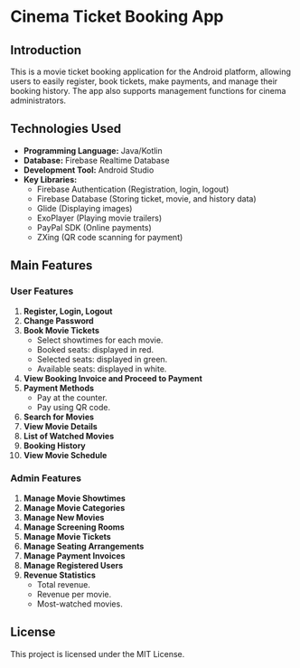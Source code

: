 # Cinema Ticket Booking App

## Introduction
This is a movie ticket booking application for the Android platform, allowing users to easily register, book tickets, make payments, and manage their booking history. The app also supports management functions for cinema administrators.

## Technologies Used
- **Programming Language:** Java/Kotlin
- **Database:** Firebase Realtime Database
- **Development Tool:** Android Studio
- **Key Libraries:**
  - Firebase Authentication (Registration, login, logout)
  - Firebase Database (Storing ticket, movie, and history data)
  - Glide (Displaying images)
  - ExoPlayer (Playing movie trailers)
  - PayPal SDK (Online payments)
  - ZXing (QR code scanning for payment)

## Main Features
### User Features
1. **Register, Login, Logout**
2. **Change Password**
3. **Book Movie Tickets**
   - Select showtimes for each movie.
   - Booked seats: displayed in red.
   - Selected seats: displayed in green.
   - Available seats: displayed in white.
4. **View Booking Invoice and Proceed to Payment**
5. **Payment Methods**
   - Pay at the counter.
   - Pay using QR code.
6. **Search for Movies**
7. **View Movie Details**
8. **List of Watched Movies**
9. **Booking History**
10. **View Movie Schedule**

### Admin Features
1. **Manage Movie Showtimes**
2. **Manage Movie Categories**
3. **Manage New Movies**
4. **Manage Screening Rooms**
5. **Manage Movie Tickets**
6. **Manage Seating Arrangements**
7. **Manage Payment Invoices**
8. **Manage Registered Users**
9. **Revenue Statistics**
   - Total revenue.
   - Revenue per movie.
   - Most-watched movies.



## License
This project is licensed under the MIT License.

